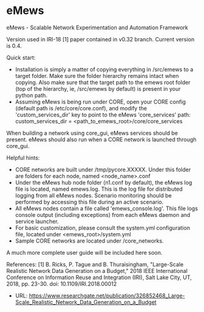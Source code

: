 # eMews
eMews - Scalable Network Experimentation and Automation Framework

Version used in IRI-18 [1] paper contained in v0.32 branch.
Current version is 0.4.

Quick start:
- Installation is simply a matter of copying everything in /src/emews to a target folder.  Make sure the folder hierarchy remains intact when copying.  Also make sure that the target path to the emews root folder (top of the hierarchy, ie, /src/emews by default) is present in your python path.
- Assuming eMews is being run under CORE, open your CORE config (default path is /etc/core/core.conf), and modify the 'custom_services_dir' key to point to the eMews 'core_services' path:  custom_services_dir = <path_to_emews_root>/core/core_services

When building a network using core_gui, eMews services should be present.  eMews should also run when a CORE network is launched through core_gui.

Helpful hints:
- CORE networks are built under /tmp/pycore.XXXXX.  Under this folder are folders for each node, named <node_name>.conf
- Under the eMews hub node folder (n1.conf by default), the eMews log file is located, named emews.log.  This is the log file for distributed logging from all eMews nodes.  Scenario monitoring should be performed by accessing this file during an active scenario.
- All eMews nodes contain a file called 'emews_console.log'.  This file logs console output (including exceptions) from each eMews daemon and service launcher.
- For basic customization, please consult the system.yml configuration file, located under <emews_root>/system.yml
- Sample CORE networks are located under /core_networks.

A much more complete user guide will be included here soon.

References:
[1] B. Ricks, P. Tague and B. Thuraisingham, "Large-Scale Realistic Network Data Generation on a Budget," 2018 IEEE International Conference on Information Reuse and Integration (IRI), Salt Lake City, UT, 2018, pp. 23-30. doi: 10.1109/IRI.2018.00012
- URL: https://www.researchgate.net/publication/326852468_Large-Scale_Realistic_Network_Data_Generation_on_a_Budget
